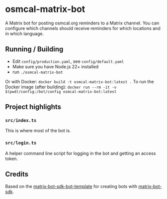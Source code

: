 # osmcal-matrix-bot

A Matrix bot for posting osmcal.org reminders to a Matrix channel.
You can configure which channels should receive reminders for which locations and in which language.

## Running / Building

* Edit `config/production.yaml`, see `config/default.yaml`
* Make sure you have Node.js 22+ installed
* run `./osmcal-matrix-bot`

Or with Docker: `docker build -t osmcal-matrix-bot:latest .`
To run the Docker image (after building): `docker run --rm -it -v $(pwd)/config:/bot/config osmcal-matrix-bot:latest`

## Project highlights

### `src/index.ts`

This is where most of the bot is.

### `src/login.ts`

A helper command line script for logging in the bot and getting an access token.

## Credits

Based on the [matrix-bot-sdk-bot-template](https://github.com/mihai3/osmcal-matrix-bot.git) for creating bots with [matrix-bot-sdk](https://www.npmjs.com/package/matrix-bot-sdk).